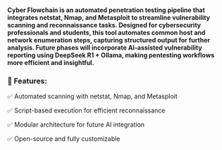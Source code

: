 #### Cyber Flowchain is an automated penetration testing pipeline that integrates netstat, Nmap, and Metasploit to streamline vulnerability scanning and reconnaissance tasks. Designed for cybersecurity professionals and students, this tool automates common host and network enumeration steps, capturing structured output for further analysis. Future phases will incorporate AI-assisted vulnerability reporting using DeepSeek R1 + Ollama, making pentesting workflows more efficient and insightful.

### 🔹 Features:

✅ Automated scanning with netstat, Nmap, and Metasploit

✅ Script-based execution for efficient reconnaissance

✅ Modular architecture for future AI integration

✅ Open-source and fully customizable
